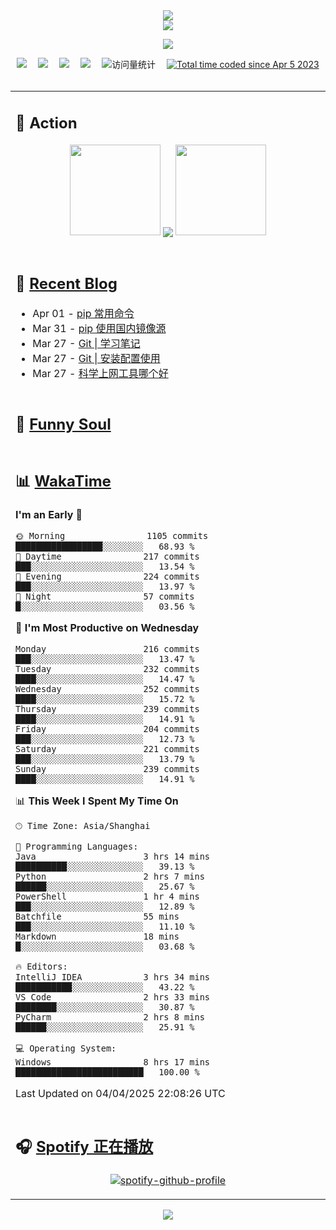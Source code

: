 <div align="center">

<img src="https://capsule-render.vercel.app/api?type=waving&color=timeGradient&height=300&&section=header&text=HI%20THERE!&fontSize=90&fontAlign=50&fontAlignY=30&desc=I%E2%80%99m%20@LI%20SIR%20%F0%9F%91%8B&descAlign=50&descSize=30&descAlignY=60&animation=twinkling" />

<div align="center">

  <!-- dynamic typing effect 动态打字效果 -->
  <div align="center">
    <a href="https://lisir.me/">
      <img src="https://readme-typing-svg.herokuapp.com/?lines=今日事，今日毕;任何不能摧毁你的东西;都将使你更加强大;你需要掌控自己的生活;而不是被生活掌控&center=true&size=25">
    </a>
  </div>

  <!-- knock code pictures 敲代码的图片 -->
  <img order-radius="100px" src="https://cdn.jsdelivr.net/gh/wkwbk/wkwbk/assets/images/001.gif"><br>

  <!-- profile logo 个人资料徽标 -->
  <div align="center">
    <a href="https://lisir.me/" title="点击跳转"><img src="https://img.shields.io/badge/Blog-%E4%B8%AA%E4%BA%BA%E5%8D%9A%E5%AE%A2-red"></a>&emsp;
    <a href="https://photo.lisir.me/" title="点击跳转"><img src="https://img.shields.io/badge/Photo-%E6%97%B6%E5%85%89%E7%9B%B8%E5%86%8C-blue"></a>&emsp;
    <a href="https://cloud.lisir.me/" title="点击跳转"><img src="https://img.shields.io/badge/Cloud%20Disk-%E6%88%91%E7%9A%84%E4%BA%91%E7%9B%98-green"></a>&emsp;
    <a href="https://nz.lisir.me/" title="点击跳转"><img src="https://img.shields.io/badge/%E5%93%AA%E5%90%92-%E7%9B%91%E6%8E%A7%E9%9D%A2%E6%9D%BF-blueviolet"></a>&emsp;
    <!-- visitor -->
    <img src="https://komarev.com/ghpvc/?username=wkwbk&label=Views&color=orange&style=flat" alt="访问量统计" />&emsp;
    <a href="https://wakatime.com/@2237354f-824a-4472-ae76-c1eca96c8908"><img src="https://wakatime.com/badge/user/2237354f-824a-4472-ae76-c1eca96c8908.svg" alt="Total time coded since Apr 5 2023" /></a>
  </div>

</div>

<br>

<div align="center">

<table>

<tr><td>

## 🚀 Action

<!-- github-readme-streak-stats 连续提交代码天数记录 -->
<div align="center">
  <img width="145" src="https://cdn.jsdelivr.net/gh/wkwbk/wkwbk/assets/images/002.png">
  <img align="center" src="https://github-readme-stats.vercel.app/api?username=wkwbk&show_icons=true&theme=transparent">
  <img width="145" src="https://cdn.jsdelivr.net/gh/wkwbk/wkwbk/assets/images/001.png">
</div>

<br>

</td></tr>

<tr><td>

<!-- 近期博客 -->
## 📃 [Recent Blog](https://lisir.me/)

<!-- feed start -->
- Apr 01 - [pip 常用命令](https://lisir.me/Notes/Lang/Python/01.pip-常用命令)
- Mar 31 - [pip 使用国内镜像源](https://lisir.me/Notes/Lang/Python/00.pip-使用国内镜像源)
- Mar 27 - [Git | 学习笔记](https://lisir.me/Notes/Tool/Git/00.Git-学习笔记)
- Mar 27 - [Git | 安装配置使用](https://lisir.me/Notes/Tool/Git/01.Git-安装配置使用)
- Mar 27 - [科学上网工具哪个好](https://lisir.me/GFW/介绍/01.科学上网工具哪个好)
<!-- feed end -->

</td></tr>

<tr><td>

<!-- 豆瓣 -->
## 🤾 [Funny Soul](https://movie.douban.com/people/li778057151)

<!-- START_SECTION:douban -->

<!-- END_SECTION:douban -->

</td></tr>

<tr><td>

<!-- wakatime 统计 -->
## 📊 [WakaTime](https://wakatime.com/@wkwbk)

<!--START_SECTION:waka-->
**I'm an Early 🐤** 

```text
🌞 Morning                1105 commits        █████████████████░░░░░░░░   68.93 % 
🌆 Daytime                217 commits         ███░░░░░░░░░░░░░░░░░░░░░░   13.54 % 
🌃 Evening                224 commits         ███░░░░░░░░░░░░░░░░░░░░░░   13.97 % 
🌙 Night                  57 commits          █░░░░░░░░░░░░░░░░░░░░░░░░   03.56 % 
```
📅 **I'm Most Productive on Wednesday** 

```text
Monday                   216 commits         ███░░░░░░░░░░░░░░░░░░░░░░   13.47 % 
Tuesday                  232 commits         ████░░░░░░░░░░░░░░░░░░░░░   14.47 % 
Wednesday                252 commits         ████░░░░░░░░░░░░░░░░░░░░░   15.72 % 
Thursday                 239 commits         ████░░░░░░░░░░░░░░░░░░░░░   14.91 % 
Friday                   204 commits         ███░░░░░░░░░░░░░░░░░░░░░░   12.73 % 
Saturday                 221 commits         ███░░░░░░░░░░░░░░░░░░░░░░   13.79 % 
Sunday                   239 commits         ████░░░░░░░░░░░░░░░░░░░░░   14.91 % 
```


📊 **This Week I Spent My Time On** 

```text
🕑︎ Time Zone: Asia/Shanghai

💬 Programming Languages: 
Java                     3 hrs 14 mins       ██████████░░░░░░░░░░░░░░░   39.13 % 
Python                   2 hrs 7 mins        ██████░░░░░░░░░░░░░░░░░░░   25.67 % 
PowerShell               1 hr 4 mins         ███░░░░░░░░░░░░░░░░░░░░░░   12.89 % 
Batchfile                55 mins             ███░░░░░░░░░░░░░░░░░░░░░░   11.10 % 
Markdown                 18 mins             █░░░░░░░░░░░░░░░░░░░░░░░░   03.68 % 

🔥 Editors: 
IntelliJ IDEA            3 hrs 34 mins       ███████████░░░░░░░░░░░░░░   43.22 % 
VS Code                  2 hrs 33 mins       ████████░░░░░░░░░░░░░░░░░   30.87 % 
PyCharm                  2 hrs 8 mins        ██████░░░░░░░░░░░░░░░░░░░   25.91 % 

💻 Operating System: 
Windows                  8 hrs 17 mins       █████████████████████████   100.00 % 
```


 Last Updated on 04/04/2025 22:08:26 UTC
<!--END_SECTION:waka-->

</td></tr>

<tr><td>

## 🎧 [Spotify 正在播放](https://open.spotify.com/user/31s4ftvnfnus65uynvxmxu7rkfom)

<div align="center">

  [![spotify-github-profile](https://spotify-github-profile.kittinanx.com/api/view?uid=31s4ftvnfnus65uynvxmxu7rkfom&cover_image=true&theme=default&show_offline=true&background_color=121212&interchange=true&bar_color_cover=true)](https://spotify-github-profile.kittinanx.com/api/view?uid=31s4ftvnfnus65uynvxmxu7rkfom&redirect=true)

</div>

</td></tr>

</table>

</div>

<img src="https://capsule-render.vercel.app/api?type=waving&color=timeGradient&height=300&&section=footer&text=THE%20END!&fontSize=90&fontAlign=50&fontAlignY=70&desc=Hope%20your%20program%20is%20bug-free!&descAlign=50&descSize=30&descAlignY=40&animation=twinkling" />

</div>
